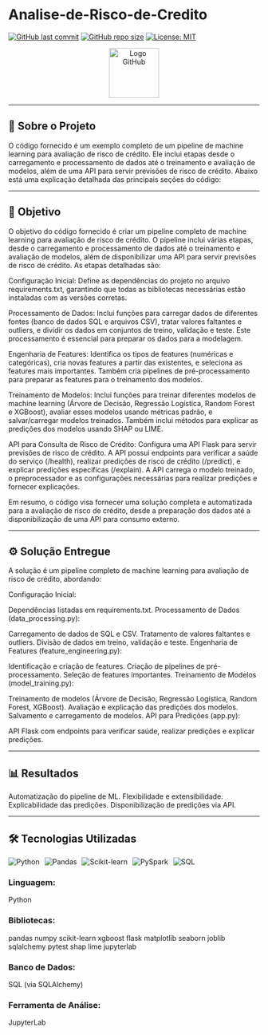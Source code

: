 # Analise-de-Risco-de-Credito

[![GitHub last commit](https://img.shields.io/github/last-commit/felipesbonatti/Analise-de-Risco-de-Credito?style=flat-square)](https://github.com/felipesbonatti/Analise-de-Risco-de-Credito)
[![GitHub repo size](https://img.shields.io/github/repo-size/felipesbonatti/Analise-de-Risco-de-Credito?style=flat-square)](https://github.com/felipesbonatti/Analise-de-Risco-de-Credito)
[![License: MIT](https://img.shields.io/badge/License-MIT-blue.svg)](https://opensource.org/licenses/MIT)

<p align="center">
  <img src="https://github.githubassets.com/images/modules/logos_page/GitHub-Mark.png" alt="Logo GitHub" width="100">
</p>

---

## 📌 Sobre o Projeto

O código fornecido é um exemplo completo de um pipeline de machine learning para avaliação de risco de crédito. Ele inclui etapas desde o carregamento e processamento de dados até o treinamento e avaliação de modelos, além de uma API para servir previsões de risco de crédito. Abaixo está uma explicação detalhada das principais seções do código:

---

## 🎯 Objetivo

O objetivo do código fornecido é criar um pipeline completo de machine learning para avaliação de risco de crédito. O pipeline inclui várias etapas, desde o carregamento e processamento de dados até o treinamento e avaliação de modelos, além de disponibilizar uma API para servir previsões de risco de crédito. As etapas detalhadas são:

Configuração Inicial: Define as dependências do projeto no arquivo requirements.txt, garantindo que todas as bibliotecas necessárias estão instaladas com as versões corretas.

Processamento de Dados: Inclui funções para carregar dados de diferentes fontes (banco de dados SQL e arquivos CSV), tratar valores faltantes e outliers, e dividir os dados em conjuntos de treino, validação e teste. Este processamento é essencial para preparar os dados para a modelagem.

Engenharia de Features: Identifica os tipos de features (numéricas e categóricas), cria novas features a partir das existentes, e seleciona as features mais importantes. Também cria pipelines de pré-processamento para preparar as features para o treinamento dos modelos.

Treinamento de Modelos: Inclui funções para treinar diferentes modelos de machine learning (Árvore de Decisão, Regressão Logística, Random Forest e XGBoost), avaliar esses modelos usando métricas padrão, e salvar/carregar modelos treinados. Também inclui métodos para explicar as predições dos modelos usando SHAP ou LIME.

API para Consulta de Risco de Crédito: Configura uma API Flask para servir previsões de risco de crédito. A API possui endpoints para verificar a saúde do serviço (/health), realizar predições de risco de crédito (/predict), e explicar predições específicas (/explain). A API carrega o modelo treinado, o preprocessador e as configurações necessárias para realizar predições e fornecer explicações.

Em resumo, o código visa fornecer uma solução completa e automatizada para a avaliação de risco de crédito, desde a preparação dos dados até a disponibilização de uma API para consumo externo.

---

## ⚙️ Solução Entregue

A solução é um pipeline completo de machine learning para avaliação de risco de crédito, abordando:

Configuração Inicial:

Dependências listadas em requirements.txt.
Processamento de Dados (data_processing.py):

Carregamento de dados de SQL e CSV.
Tratamento de valores faltantes e outliers.
Divisão de dados em treino, validação e teste.
Engenharia de Features (feature_engineering.py):

Identificação e criação de features.
Criação de pipelines de pré-processamento.
Seleção de features importantes.
Treinamento de Modelos (model_training.py):

Treinamento de modelos (Árvore de Decisão, Regressão Logística, Random Forest, XGBoost).
Avaliação e explicação das predições dos modelos.
Salvamento e carregamento de modelos.
API para Predições (app.py):

API Flask com endpoints para verificar saúde, realizar predições e explicar predições.

---

## 📊 Resultados

Automatização do pipeline de ML.
Flexibilidade e extensibilidade.
Explicabilidade das predições.
Disponibilização de predições via API.


---

## 🛠️ Tecnologias Utilizadas

<div style="display: flex; flex-wrap: wrap; gap: 10px;">
  <img src="https://img.shields.io/badge/Python-3776AB?style=for-the-badge&logo=python&logoColor=white" alt="Python">
  <img src="https://img.shields.io/badge/Pandas-150458?style=for-the-badge&logo=pandas&logoColor=white" alt="Pandas">
  <img src="https://img.shields.io/badge/Scikit_Learn-F7931E?style=for-the-badge&logo=scikit-learn&logoColor=white" alt="Scikit-learn">
  <img src="https://img.shields.io/badge/PySpark-E25A1C?style=for-the-badge&logo=apache-spark&logoColor=white" alt="PySpark">
  <img src="https://img.shields.io/badge/SQL-4479A1?style=for-the-badge&logo=postgresql&logoColor=white" alt="SQL">
</div>

### Linguagem:
Python

### Bibliotecas:
pandas
numpy
scikit-learn
xgboost
flask
matplotlib
seaborn
joblib
sqlalchemy
pytest
shap
lime
jupyterlab

### Banco de Dados:
SQL (via SQLAlchemy)

### Ferramenta de Análise:
JupyterLab



